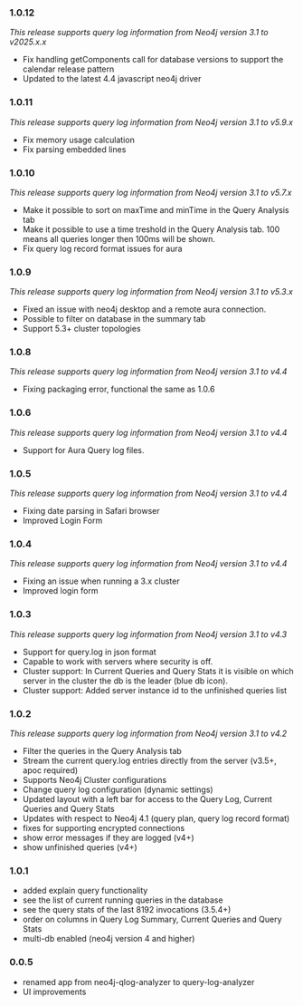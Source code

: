 ### 1.0.12
_This release supports query log information from Neo4j version 3.1 to v2025.x.x_

* Fix handling getComponents call for database versions to support the calendar release pattern
* Updated to the latest 4.4 javascript neo4j driver 

### 1.0.11
_This release supports query log information from Neo4j version 3.1 to v5.9.x_

* Fix memory usage calculation
* Fix parsing embedded lines

### 1.0.10
_This release supports query log information from Neo4j version 3.1 to v5.7.x_

* Make it possible to sort on maxTime and minTime in the Query Analysis tab
* Make it possible to use a time treshold in the Query Analysis tab. 100 means all queries longer then 100ms will be shown. 
* Fix query log record format issues for aura

### 1.0.9
_This release supports query log information from Neo4j version 3.1 to v5.3.x_

* Fixed an issue with neo4j desktop and a remote aura connection.
* Possible to filter on database in the summary tab
* Support 5.3+ cluster topologies

### 1.0.8
_This release supports query log information from Neo4j version 3.1 to v4.4_

* Fixing packaging error, functional the same as 1.0.6

### 1.0.6
_This release supports query log information from Neo4j version 3.1 to v4.4_

* Support for Aura Query log files.

### 1.0.5
_This release supports query log information from Neo4j version 3.1 to v4.4_

* Fixing date parsing in Safari browser
* Improved Login Form

### 1.0.4
_This release supports query log information from Neo4j version 3.1 to v4.4_

* Fixing an issue when running a 3.x cluster
* Improved login form

### 1.0.3
_This release supports query log information from Neo4j version 3.1 to v4.3_

* Support for query.log in json format
* Capable to work with servers where security is off.
* Cluster support: In Current Queries and Query Stats it is visible on which server in the cluster the db is the leader (blue db icon). 
* Cluster support: Added server instance id to the unfinished queries list

### 1.0.2
_This release supports query log information from Neo4j version 3.1 to v4.2_

* Filter the queries in the Query Analysis tab
* Stream the current query.log entries directly from the server (v3.5+, apoc required)
* Supports Neo4j Cluster configurations 
* Change query log configuration (dynamic settings)
* Updated layout with a left bar for access to the Query Log, Current Queries and Query Stats
* Updates with respect to Neo4j 4.1 (query plan, query log record format)
* fixes for supporting encrypted connections
* show error messages if they are logged (v4+)
* show unfinished queries (v4+)

### 1.0.1

* added explain query functionality
* see the list of current running queries in the database
* see the query stats of the last 8192 invocations (3.5.4+)
* order on columns in Query Log Summary, Current Queries and Query Stats
* multi-db enabled (neo4j version 4 and higher)

### 0.0.5

* renamed app from neo4j-qlog-analyzer to query-log-analyzer 
* UI improvements